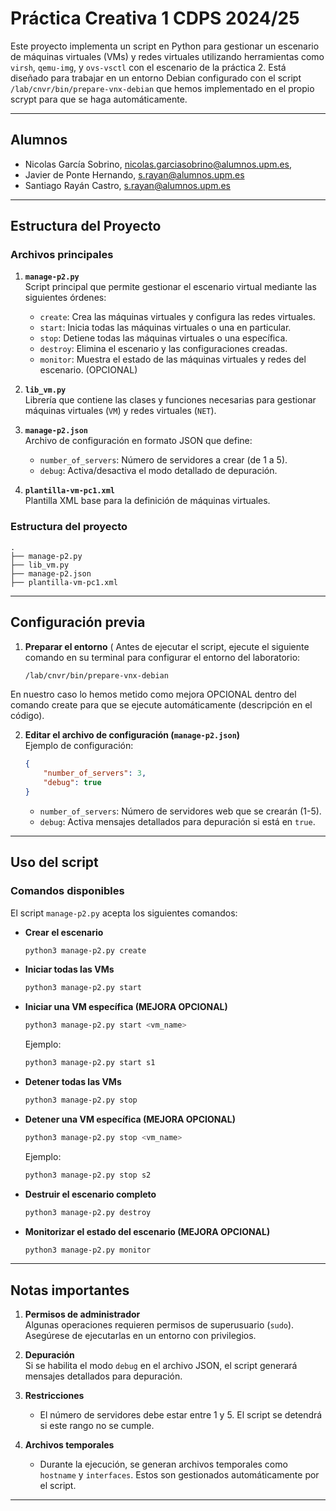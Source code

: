 # Práctica Creativa 1 CDPS 2024/25

Este proyecto implementa un script en Python para gestionar un escenario de máquinas virtuales (VMs) y redes virtuales utilizando herramientas como `virsh`, `qemu-img`, y `ovs-vsctl` con el escenario de la práctica 2. Está diseñado para trabajar en un entorno Debian configurado con el script `/lab/cnvr/bin/prepare-vnx-debian` que hemos implementado en el propio scrypt para que se haga automáticamente. 

---

## **Alumnos**

- Nicolas García Sobrino, nicolas.garciasobrino@alumnos.upm.es,
- Javier de Ponte Hernando, s.rayan@alumnos.upm.es
- Santiago Rayán Castro, s.rayan@alumnos.upm.es
 
---

## **Estructura del Proyecto**

### **Archivos principales**
1. **`manage-p2.py`**  
   Script principal que permite gestionar el escenario virtual mediante las siguientes órdenes:
   - `create`: Crea las máquinas virtuales y configura las redes virtuales.
   - `start`: Inicia todas las máquinas virtuales o una en particular.
   - `stop`: Detiene todas las máquinas virtuales o una específica.
   - `destroy`: Elimina el escenario y las configuraciones creadas.
   - `monitor`: Muestra el estado de las máquinas virtuales y redes del escenario. (OPCIONAL)

2. **`lib_vm.py`**  
   Librería que contiene las clases y funciones necesarias para gestionar máquinas virtuales (`VM`) y redes virtuales (`NET`).

3. **`manage-p2.json`**  
   Archivo de configuración en formato JSON que define:
   - `number_of_servers`: Número de servidores a crear (de 1 a 5).
   - `debug`: Activa/desactiva el modo detallado de depuración.

4. **`plantilla-vm-pc1.xml`**  
   Plantilla XML base para la definición de máquinas virtuales.

### **Estructura del proyecto**
```plaintext
.
├── manage-p2.py
├── lib_vm.py
├── manage-p2.json
├── plantilla-vm-pc1.xml
```

---

## **Configuración previa**

1. **Preparar el entorno**  (
   Antes de ejecutar el script, ejecute el siguiente comando en su terminal para configurar el entorno del laboratorio:
   ```bash
   /lab/cnvr/bin/prepare-vnx-debian
   ```
En nuestro caso lo hemos metido como mejora OPCIONAL dentro del comando create para que se ejecute automáticamente (descripción en el código). 

2. **Editar el archivo de configuración (`manage-p2.json`)**  
   Ejemplo de configuración:
   ```json
   {
       "number_of_servers": 3,
       "debug": true
   }
   ```
   - `number_of_servers`: Número de servidores web que se crearán (1-5).
   - `debug`: Activa mensajes detallados para depuración si está en `true`.

---

## **Uso del script**

### **Comandos disponibles**
El script `manage-p2.py` acepta los siguientes comandos:

- **Crear el escenario**  
   ```bash
   python3 manage-p2.py create
   ```

- **Iniciar todas las VMs**  
   ```bash
   python3 manage-p2.py start
   ```

- **Iniciar una VM específica (MEJORA OPCIONAL)**  
   ```bash
   python3 manage-p2.py start <vm_name>
   ```
   Ejemplo:  
   ```bash
   python3 manage-p2.py start s1
   ```

- **Detener todas las VMs**  
   ```bash
   python3 manage-p2.py stop
   ```

- **Detener una VM específica (MEJORA OPCIONAL)**  
   ```bash
   python3 manage-p2.py stop <vm_name>
   ```
   Ejemplo:  
   ```bash
   python3 manage-p2.py stop s2
   ```

- **Destruir el escenario completo**  
   ```bash
   python3 manage-p2.py destroy
   ```

- **Monitorizar el estado del escenario (MEJORA OPCIONAL)**  
   ```bash
   python3 manage-p2.py monitor
   ```
---

## **Notas importantes**

1. **Permisos de administrador**  
   Algunas operaciones requieren permisos de superusuario (`sudo`). Asegúrese de ejecutarlas en un entorno con privilegios.

2. **Depuración**  
   Si se habilita el modo `debug` en el archivo JSON, el script generará mensajes detallados para depuración.

3. **Restricciones**  
   - El número de servidores debe estar entre 1 y 5. El script se detendrá si este rango no se cumple.

4. **Archivos temporales**  
   - Durante la ejecución, se generan archivos temporales como `hostname` y `interfaces`. Estos son gestionados automáticamente por el script.

---

